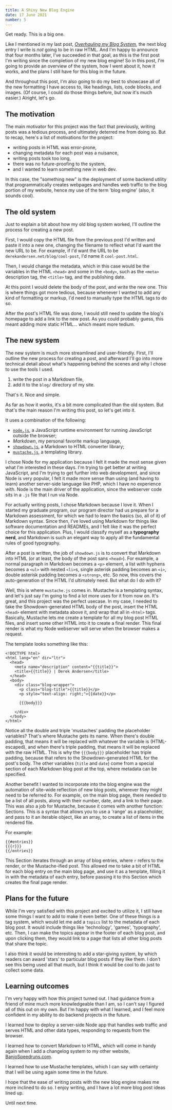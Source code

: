```yaml
---
title: A Shiny New Blog Engine
date: 17 June 2021
number: 5
---
```

Get ready. This is a big one.

Like I mentioned in my last post,
[*Overhauling my Blog System*](https://derekandersen.net/blog/blog-overhaul), the
next blog entry I write is *not* going to be in raw HTML. And I'm happy to announce
that four months later, I've succeeded in that goal, as this is the first post
I'm writing since the completion of my new blog engine! So in this post, I'm going
to provide an overview of the system, how I went about it, how it works, and the
plans I still have for this blog in the future.

And throughout this post, I'm also going to do my best to showcase all of the
new formatting I have access to, like headings, lists, code blocks, and images.
(Of course, I could do those things before, but now it's much easier.) Alright,
let's go.

## The motivation

The main motivator for this project was the fact that previously, writing posts
was a tedious process, and ultimately deterred me from doing so. But to recap,
here's a list of motivations for the project:

- writing posts in HTML was error-prone,
- changing metadata for each post was a nuisance,
- writing posts took too long,
- there was no future-proofing to the system,
- and I wanted to learn something new in web dev.

In this case, the "something new" is the deployment of some backend utility that
programmatically creates webpages and handles web traffic to the blog portion of
my website, hence my use of the term 'blog engine' (also, it sounds cool).

## The old system

Just to explain a bit about how my old blog system worked, I'll outline the process
for creating a new post.

First, I would copy the HTML file from the previous post I'd written and paste it
into a new one, changing the filename to reflect what I'd want the new URL to be.
For example, if I'd want the URL to be `derekandersen.net/blog/cool-post`, I'd name it
`cool-post.html`.

Then, I would change the metadata, which in this case would be the variables in the
HTML `<head>` and some in the `<body>`, such as the `<meta>` description tag, the
`<title>` tag, and the publishing date.

At this point I would delete the body of the post, and write the new one. This
is where things got more tedious, because whenever I wanted to add any kind of
formatting or markup, I'd need to manually type the HTML tags to do so.

After the post's HTML file was done, I would still need to update the blog's homepage
to add a link to the new post. As you could probably guess, this meant adding more
static HTML... which meant more tedium.

## The new system

The new system is much more streamlined and user-friendly. First, I'll outline the new process for
creating a post, and afterward I'll go into more technical detail about what's happening
behind the scenes and why I chose to use the tools I used.

1. write the post in a Markdown file,
2. add it to the `blog/` directory of my site.

That's it. Nice and simple.

As far as how it *works*, it's a bit more complicated than the old system. But
that's the main reason I'm writing this post, so let's get into it.

It uses a combination of the following:

- [`node.js`](https://nodejs.org/en/), a JavaScript runtime environment for running JavaScript outside the browser;
- *Markdown*, my personal favorite markup language,
- [`showdown.js`](http://showdownjs.com/), a Markdown to HTML converter library;
- [`mustache.js`](https://github.com/janl/mustache.js), a templating library.

I chose Node for my application because I felt it made the most sense given
what I'm interested in these days. I'm trying to get better at writing JavaScript,
and I'm trying to get further into web development, and since Node is very popular,
I felt it made more sense than using (and having to learn) another server-side language
like PHP, which I have no experience with. Node is the main driver of the application,
since the webserver code sits in a `.js` file that I run via Node.

For actually writing posts, I chose Markdown because I love it. When I started
my graduate program, our program director had us prepare for a Markdown assessment, for
which we had to learn the basics (so, all of it) of Markdown syntax. Since then,
I've loved using Markdown for things like software documentation and READMEs,
and I felt like it was the perfect choice for this application. Plus, I would
classify myself as a **typography nerd**, and Markdown is such an elegant way
to apply all the fundamental rules of good typography.

After a post is written, the job of `showdown.js` is to convert that Markdown into
HTML (or at least, the body of the post sans `<head>`).
For example, a normal paragraph in Markdown becomes a `<p>` element, a list
with hyphens becomes a `<ul>` with nested `<li>`s, single asterisk padding becomes
an `<i>`, double asterisk padding becomes a `<strong>`, etc. So now, this covers
the auto-generation of the HTML I'd ultimately need. But what do I do with it?

Well, this is where `mustache.js` comes in. Mustache is a templating syntax, and let's
just say I'm going to find a lot more uses for it from now on. It's great, and this
project was the perfect usecase. In my case, I needed to take the Showdown-generated
HTML body of the post, insert the HTML `<head>` element with metadata above it,
and wrap that all in `<html>` tags. Basically, Mustache lets me create a template
for all my blog post HTML files, and insert some other HTML into it to create a
final render. This final render is what my Node webserver will serve when the
browser makes a request.

The template looks something like this:

```
<!DOCTYPE html>
<html lang="en" dir="ltr">
  <head>
    <meta name="description" content="{{title}}">
    <title>{{title}} | Derek Andersen</title>
  </head>
  <body>
    <div class="blog-wrapper">
      <p class="blog-title">{{title}}</p>
      <p style="text-align: right;">{{date}}</p>

      {{{body}}}

    </div>
  </body>
</html>
```

Notice all the double and triple 'mustaches' padding the placeholder variables?
That's where Mustache gets its name. When there's double padding, that means it will
be replaced with whatever the variable is (HTML-escaped), and when there's triple
padding, that means it will be replaced with the raw HTML. This is why the `{{{body}}}`
placeholder has triple padding, because that refers to the Showdown-generated HTML for the
post's body. The other variables (`title` and `date`) come from a special section
of each Markdown blog post at the top, where metadata can be specified.

Another benefit I wanted to incorporate into the blog engine was the automation
of site-wide reflection of new blog posts, wherever they might need to be referred
to. For example, on the main blog page, there needed to be a list of all posts,
along with their number, date, and a link to their page. This was also a job for
Mustache, because it comes with another function: Sections. This is a syntax that
allows you to use a 'range' as a placeholder, and pass to it an iterable object,
like an array, to create a list of items in the rendered file.

For example:

```
{{#entries}}
{{{r}}}
{{/entries}}
```

This Section iterates through an array of blog entries, where `r` refers to the
render, or the Mustache-ified post. This allowed me to take a bit of HTML for each
blog entry on the main blog page, and use it as a template, filling it in with the metadata
of each entry, before passing it to this Section which creates the final page render.

## Plans for the future

While I'm very satisfied with this project and excited to utilize it, I still have some
things I want to add to make it even better. One of these things is a tag system, which
would let me add a `topics` list to the metadata of each blog post. It would include things like
'technology', 'games', 'typography', etc. Then, I can make the topics appear in the footer
of each blog post, and upon clicking them, they would link to a page that lists all other
blog posts that share the topic.

I also think it would be interesting to add a star-giving system, by which readers can award
'stars' to particular blog posts if they like them. I don't see this being used all that much,
but I think it would be cool to do just to collect some data.


## Learning outcomes

I'm very happy with how this project turned out. I had guidance from a friend of mine
much more knowledgeable than I am, so I can't say I figured all of this out on my own.
But I'm happy with what I learned, and I feel more confident in my ability to do backend
projects in the future.

I learned how to deploy a server-side Node app that handles web traffic and serves
HTML and other data types, responding to requests from the browser.

I learned how to convert Markdown to HTML, which will come in handy again when I
add a changelog system to my other website, [BanjoSpeedruns.com](https://banjospeedruns.com).

I learned how to use Mustache templates, which I can say with certainty that I will
be using again some time in the future.

I hope that the ease of writing posts with the new blog engine makes me more
inclined to do so. I enjoy writing, and I have a lot more blog post ideas lined
up.

Until next time.
